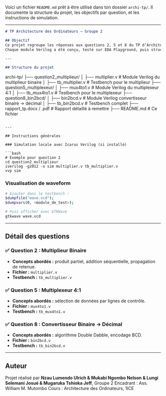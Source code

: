 Voici un fichier `README.md` prêt à être utilisé dans ton dossier `archi-tp/`. Il documente la structure du projet, les objectifs par question, et les instructions de simulation.

---

```markdown
# TP Architecture des Ordinateurs – Groupe 2

## Objectif
Ce projet regroupe les réponses aux questions 2, 5 et 8 du TP d’Architecture des Ordinateurs.  
Chaque module Verilog a été conçu, testé sur EDA Playground, puis structuré ici avec son testbench associé.  

---

## Structure du projet

```

archi-tp/
├── question2\_multiplieur/
│   ├── multiplier.v         # Module Verilog du multiplieur binaire
│   ├── tb\_multiplier.v      # Testbench pour le multiplieur
├── question5\_multiplexeur/
│   ├── mux4to1.v            # Module Verilog du multiplexeur 4:1
│   ├── tb\_mux4to1.v         # Testbench pour le multiplexeur
├── question8\_bin2bcd/
│   ├── bin2bcd.v            # Module Verilog convertisseur binaire -> décimal
│   ├── tb\_bin2bcd.v         # Testbench complet
├── rapport\_tp.docx / .pdf   # Rapport détaillé à remettre
├── README.md                # Ce fichier

````

---

## Instructions générales

### Simulation locale avec Icarus Verilog (si installé)

```bash
# Exemple pour question 2
cd question2_multiplieur
iverilog -g2012 -o sim multiplier.v tb_multiplier.v
vvp sim
````

### Visualisation de waveform

```bash
# Ajouter dans le testbench :
$dumpfile("wave.vcd");
$dumpvars(0, <module_de_test>);

# Puis afficher avec GTKWave
gtkwave wave.vcd
```

---

## Détail des questions

### ✅ Question 2 : Multiplieur Binaire

* **Concepts abordés :** produit partiel, addition séquentielle, propagation de retenue.
* **Fichier :** `multiplier.v`
* **Testbench :** `tb_multiplier.v`

### ✅ Question 5 : Multiplexeur 4:1

* **Concepts abordés :** sélection de données par lignes de contrôle.
* **Fichier :** `mux4to1.v`
* **Testbench :** `tb_mux4to1.v`

### ✅ Question 8 : Convertisseur Binaire → Décimal

* **Concepts abordés :** algorithme Double Dabble, encodage BCD.
* **Fichier :** `bin2bcd.v`
* **Testbench :** `tb_bin2bcd.v`

---

## Auteur

Projet réalisé par **Nzau Lumendo Ulrich & Mukabi Ngombo Nelson & Lungi Selemani Josué & Mugaruka Tshioka Jeff**, Groupe 2
Encadrant : Ass. William M. Mutombo
Cours : Architecture des Ordinateurs, 1ICE

